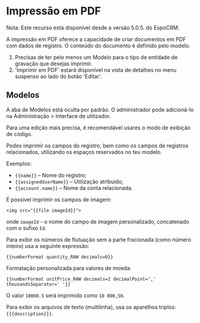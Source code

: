 # Impressão em PDF

Nota: Este recurso está disponível desde a versão 5.0.5. do EspoCRM.

A impressão em PDF oferece a capacidade de criar documentos em PDF com dados de registro. O conteúdo do documento é definido pelo modelo.

1. Precisas de ter pelo menos um Modelo para o tipo de entidade de gravação que desejas imprimir.
2. 'Imprimir em PDF' estará disponível na vista de detalhes no menu suspenso ao lado do botão 'Editar'.

## Modelos

A aba de Modelos está oculta por padrão. O administrador pode adicioná-lo na Administração > Interface de utilizador.

Para uma edição mais precisa, é recomendável usares o modo de exibição de código.

Podes imprimir os campos do registro, bem como os campos de registros relacionados, utilizando os espaços reservados no teu modelo.

Exemplos: 

* `{{name}}` – Nome do registro;
* `{{assignedUserName}}` – Utilização atribuído;
* `{{account.name}}` – Nome da conta relacionada.

É possível imprimir os campos de imagem:
```
<img src="{{file imageId}}">
```

onde `imageId` - o nome do campo de imagem personalizado, concatenado com o sufixo `Id`.

Para exibir os números de flutuação sem a parte fracionada (como número inteiro) usa a seguinte expressão:
```
{{numberFormat quantity_RAW decimals=0}}
```

Formatação personalizada para valores de moeda:
```
{{numberFormat unitPrice_RAW decimals=2 decimalPoint=',' thousandsSeparator=' '}}
```

O valor `10000.5` será imprimido como `10 000,50`.

Para exibir os arquivos de texto (multilinha), usa os aparelhos triplos:```{{{description}}}```.
